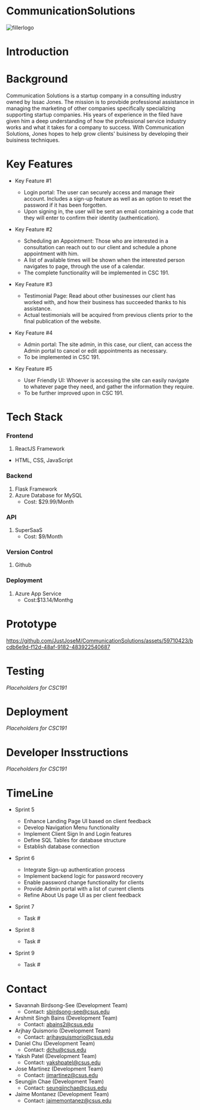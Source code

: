 
# CommunicationSolutions

![fillerlogo](https://github.com/JustJoseM/CommunicationSolutions/assets/115119329/bd259dbd-4098-41f5-9c5f-1d04de4dab84)

# Introduction 

# Background
Communication Solutions is a startup company in a consulting industry owned by Issac Jones. The mission is to provbide professional assistance in managing the marketing of other companies specifically specializing supporting startup companies. His years of experience in the filed have given him a deep understanding of how the professional service industry works and what it takes for a company to success. With Communication Solutions, Jones hopes to help grow clients' buisiness by developing their buisiness techniques.

# Key Features
+ Key Feature #1
   - Login portal: The user can securely access and manage their account. Includes a sign-up feature as well as an option to reset the password if it has been forgotten.
   - Upon signing in, the user will be sent an email containing a code that they will enter to confirm their identity (authentication).
 
+ Key Feature #2
   - Scheduling an Appointment: Those who are interested in a consultation can reach out to our client and schedule a phone appointment with him.
   - A list of available times will be shown when the interested person navigates to page, through the use of a calendar.
   - The complete functionality will be implemented in CSC 191.
 
+ Key Feature #3
   - Testimonial Page: Read about other businesses our client has worked with, and how their business has succeeded thanks to his assistance.
   - Actual testimonials will be acquired from previous clients prior to the final publication of the website.
 
+ Key Feature #4
   - Admin portal: The site admin, in this case, our client, can access the Admin portal to cancel or edit appointments as necessary.
   - To be implemented in CSC 191.
 
+ Key Feature #5
   - User Friendly UI: Whoever is accessing the site can easily navigate to whatever page they need, and gather the information they require.
   - To be further improved upon in CSC 191.

# Tech Stack
### Frontend
1. ReactJS Framework 
  - HTML, CSS, JavaScript

### Backend
1. Flask Framework
2. Azure Database for MySQL
   - Cost: $29.99/Month

### API
1. SuperSaaS
   - Cost: $9/Month

### Version Control
1. Github 

### Deployment
1. Azure App Service
   - Cost:$13.14/Monthg

# Prototype 
https://github.com/JustJoseM/CommunicationSolutions/assets/59710423/bcdb6e9d-f12d-48af-9182-483922540687


# Testing
_Placeholders for CSC191_

# Deployment
_Placeholders for CSC191_

# Developer Insstructions
_Placeholders for CSC191_

# TimeLine
+ Sprint 5
   - Enhance Landing Page UI based on client feedback
   - Develop Navigation Menu functionality
   - Implement Client Sign In and Login features
   - Define SQL Tables for database structure
   - Establish database connection

+ Sprint 6
   - Integrate Sign-up authentication process
   - Implement backend logic for password recovery
   - Enable password change functionality for clients
   - Provide Admin portal with a list of current clients
   - Refine About Us page UI as per client feedback

+ Sprint 7
   - Task #
 
+ Sprint 8
   - Task #
 
+ Sprint 9
   - Task #

# Contact
+ Savannah Birdsong-See (Development Team)
   - Contact: sbirdsong-see@csus.edu
+ Arshmit Singh Bains (Development Team)
   - Contact: abains2@csus.edu
+ Arjhay Quismorio (Development Team)
   - Contact: arjhayquismorio@csus.edu
+ Daniel Chu (Development Team)
   - Contact: dchu@csus.edu
+ Yaksh Patel (Development Team)
   - Contact: yakshpatel@csus.edu
+ Jose Martinez (Development Team)
   - Contact: jjmartinez@csus.edu
+ Seungjin Chae (Development Team)
   - Contact: seungjinchae@csus.edu
+ Jaime Montanez (Development Team)
   - Contact: jaimemontanez@csus.edu

